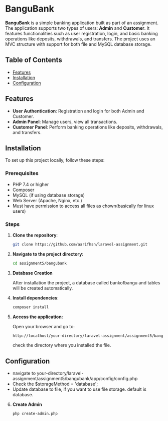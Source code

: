 # BanguBank

**BanguBank** is a simple banking application built as part of an assignment. The application supports two types of users: **Admin** and **Customer**. It features functionalities such as user registration, login, and basic banking operations like deposits, withdrawals, and transfers. The project uses an MVC structure with support for both file and MySQL database storage.

## Table of Contents

- [Features](#features)
- [Installation](#installation)
- [Configuration](#configuration)

## Features

- **User Authentication**: Registration and login for both Admin and Customer.
- **Admin Panel**: Manage users, view all transactions.
- **Customer Panel**: Perform banking operations like deposits, withdrawals, and transfers.

## Installation

To set up this project locally, follow these steps:

### Prerequisites

- PHP 7.4 or higher
- Composer
- MySQL (if using database storage)
- Web Server (Apache, Nginx, etc.)
- Must have permission to access all files as chown(basically for linux users)

### Steps

1. **Clone the repository**:

   ```bash
   git clone https://github.com/aarifhsn/laravel-assignment.git
   ```

2. **Navigate to the project directory:**

   ```bash
   cd assignment5/bangubank
   ```

3. **Database Creation**

   After installation the project, a database called bankofbangu and tables will be created automatically.

4. **Install dependencies**:

   ```bash
   composer install
   ```

5. **Access the application:**

   Open your browser and go to:

   ```bash
   http://localhost/your-directory/laravel-assignment/assignment5/bangubank
   ```

   check the directory where you installed the file.

## Configuration

- navigate to your-directory/laravel-assignment/assignment5/bangubank/app/config/config.php
- Check the $storageMethod = 'database';
- Update database to file, if you want to use file storage. default is database.

6. **Create Admin**
   ```bash
   php create-admin.php
   ```
